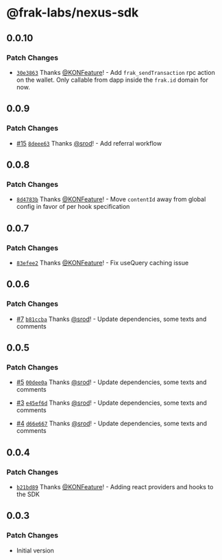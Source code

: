 # @frak-labs/nexus-sdk

## 0.0.10

### Patch Changes

- [`30e3863`](https://github.com/frak-id/wallet/commit/30e3863dfdbfa80d319d988226b64d73c668a7bf) Thanks [@KONFeature](https://github.com/KONFeature)! - Add `frak_sendTransaction` rpc action on the wallet. Only callable from dapp inside the `frak.id` domain for now.

## 0.0.9

### Patch Changes

- [#15](https://github.com/frak-id/wallet/pull/15) [`8deee63`](https://github.com/frak-id/wallet/commit/8deee631ca182dc85dd29f157ae27350f7809c94) Thanks [@srod](https://github.com/srod)! - Add referral workflow

## 0.0.8

### Patch Changes

- [`8d4783b`](https://github.com/frak-id/wallet/commit/8d4783b0ba0143a720bfd765711932fa634f5ce4) Thanks [@KONFeature](https://github.com/KONFeature)! - Move `contentId` away from global config in favor of per hook specification

## 0.0.7

### Patch Changes

- [`83efee2`](https://github.com/frak-id/wallet/commit/83efee2971b163465eb34bce5de26f9c08c1e180) Thanks [@KONFeature](https://github.com/KONFeature)! - Fix useQuery caching issue

## 0.0.6

### Patch Changes

- [#7](https://github.com/frak-id/wallet/pull/7) [`b81ccba`](https://github.com/frak-id/wallet/commit/b81ccbafdc630d56b2f343e84b9d9df2b2e15668) Thanks [@srod](https://github.com/srod)! - Update dependencies, some texts and comments

## 0.0.5

### Patch Changes

- [#5](https://github.com/frak-id/wallet/pull/5) [`00dee0a`](https://github.com/frak-id/wallet/commit/00dee0a3d8750eddb69c2c138489ef0599ecb36c) Thanks [@srod](https://github.com/srod)! - Update dependencies, some texts and comments

- [#3](https://github.com/frak-id/wallet/pull/3) [`e45ef6d`](https://github.com/frak-id/wallet/commit/e45ef6d081dd7d4e0c868e31ce22412332925e80) Thanks [@srod](https://github.com/srod)! - Update dependencies, some texts and comments

- [#4](https://github.com/frak-id/wallet/pull/4) [`d66e667`](https://github.com/frak-id/wallet/commit/d66e667a0f62f6f81f4e01af665b20f85cb10a1b) Thanks [@srod](https://github.com/srod)! - Update dependencies, some texts and comments

## 0.0.4

### Patch Changes

- [`b21bd89`](https://github.com/frak-id/wallet/commit/b21bd89a501243b011a3daa673af10badbe632f2) Thanks [@KONFeature](https://github.com/KONFeature)! - Adding react providers and hooks to the SDK

## 0.0.3

### Patch Changes

- Initial version
